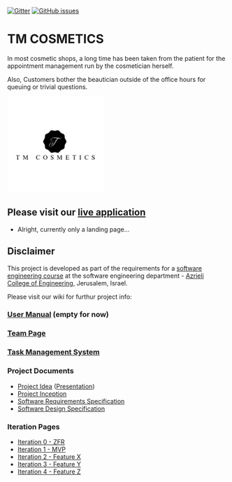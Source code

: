 
[![Gitter](https://badges.gitter.im/Join%20Chat.svg)](https://gitter.im/jce-il/group_project)
[![GitHub issues](https://img.shields.io/github/issues/jce-il/TM-COSMETICS.svg?style=flat)](https://github.com/Rut-B/TM-COSMETICS/issues)

# TM COSMETICS

In most cosmetic shops, a long time has been taken from the patient for the appointment management run by the cosmetician herself.

Also, Customers bother the beautician outside of the office hours for queuing or trivial questions.


![project logo (this one for is taken from basecamp - a project management service)](https://github.com/Rut-B/new-idea/blob/master/LogoSample_ByTailorBrands.jpg)


## Please visit our [live application](https://github.com/TamarKl/exe1/tree/master/src/index.html)
- Alright, currently only a landing page...


## Disclaimer
This project is developed as part of the requirements for a [software engineering course](https://github.com/jce-il/se-class/wiki) at the software engineering department - [Azrieli College of Engineering](http://www.jce.ac.il/), Jerusalem, Israel.

Please visit our wiki for furthur project info: 

### [User Manual](../../wiki/user-manual) (empty for now)

### [Team Page](../../wiki/team)
### [Task Management System](https://github.com/Rut-B/TM-COSMETICS/issues)

### Project Documents
- [Project Idea](//github.com/jce-il/se-class/blob/master/ideas/2018/TM%20COSMETICS.docx) ([Presentation](https://github.com/jce-il/se-class/blob/master/ideas/2018/TM%20COSMETICS.pptx))
- [Project Inception](../../wiki/inception)
- [Software Requirements Specification](../../wiki/srs)
- [Software Design Specification](../../wiki/sds)

### Iteration Pages
- [Iteration 0 - ZFR](../../wiki/iter0-zfr)
- [Iteration 1 - MVP](https://github.com/Rut-B/TM-COSMETICS/wiki/MVP-iter-1)
- [Iteration 2 - Feature X]()
- [Iteration 3 - Feature Y]()
- [Iteration 4 - Feature Z]()



